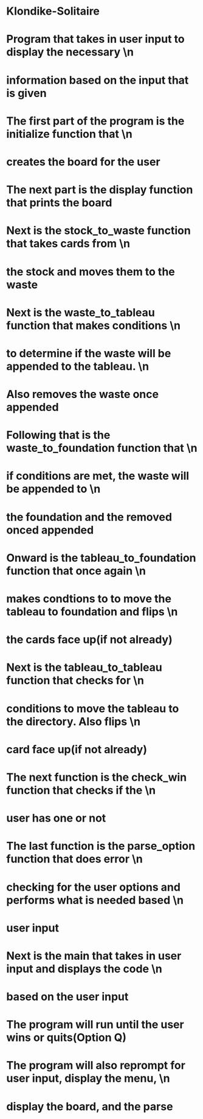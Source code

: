 # Klondike-Solitaire

#    Program that takes in user input to display the necessary \n
#    information based on the input that is given
#
#    The first part of the program is the initialize function that \n
#    creates the board for the user
#
#    The next part is the display function that prints the board 
#    
#    Next is the stock_to_waste function that takes cards from \n
#    the stock and moves them to the waste
#
#    Next is the waste_to_tableau function that makes conditions \n
#    to determine if the waste will be appended to the tableau. \n
#    Also removes the waste once appended
#
#    Following that is the waste_to_foundation function that \n
#    if conditions are met, the waste will be appended to \n
#    the foundation and the removed onced appended 
#    
#
#    Onward is the tableau_to_foundation function that once again \n
#    makes condtions to to move the tableau to foundation and flips \n
#    the cards face up(if not already) 
#
#    Next is the tableau_to_tableau function that checks for \n
#    conditions to  move the tableau to the directory. Also flips \n
#    card face up(if not already) 
#
#    The next function is the check_win function that checks if the \n
#    user has one or not
#
#    The last function is the parse_option function that does error \n
#    checking for the user options and performs what is needed based \n
#    user input
#
#    Next is the main that takes in user input and displays the code \n
#    based on the user input
#    
#    The program will run until the user wins or quits(Option Q)
#
#    The program will also reprompt for user input, display the menu, \n
#    display the board, and the parse
